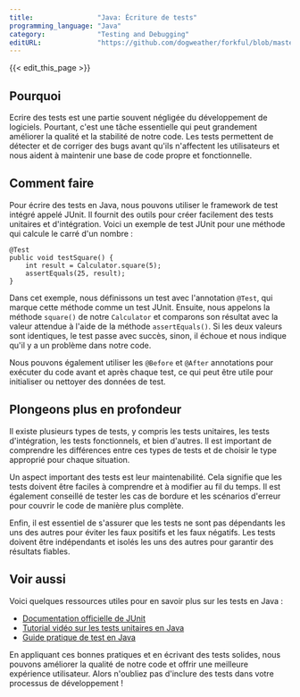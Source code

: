 ```yaml
---
title:                "Java: Écriture de tests"
programming_language: "Java"
category:             "Testing and Debugging"
editURL:              "https://github.com/dogweather/forkful/blob/master/content/fr/java/writing-tests.md"
---
```


{{< edit_this_page >}}

## Pourquoi

Ecrire des tests est une partie souvent négligée du développement de logiciels. Pourtant, c'est une tâche essentielle qui peut grandement améliorer la qualité et la stabilité de notre code. Les tests permettent de détecter et de corriger des bugs avant qu'ils n'affectent les utilisateurs et nous aident à maintenir une base de code propre et fonctionnelle.

## Comment faire

Pour écrire des tests en Java, nous pouvons utiliser le framework de test intégré appelé JUnit. Il fournit des outils pour créer facilement des tests unitaires et d'intégration. Voici un exemple de test JUnit pour une méthode qui calcule le carré d'un nombre :

```
@Test
public void testSquare() {
    int result = Calculator.square(5);
    assertEquals(25, result);
}
```

Dans cet exemple, nous définissons un test avec l'annotation `@Test`, qui marque cette méthode comme un test JUnit. Ensuite, nous appelons la méthode `square()` de notre `Calculator` et comparons son résultat avec la valeur attendue à l'aide de la méthode `assertEquals()`. Si les deux valeurs sont identiques, le test passe avec succès, sinon, il échoue et nous indique qu'il y a un problème dans notre code.

Nous pouvons également utiliser les `@Before` et `@After` annotations pour exécuter du code avant et après chaque test, ce qui peut être utile pour initialiser ou nettoyer des données de test.

## Plongeons plus en profondeur

Il existe plusieurs types de tests, y compris les tests unitaires, les tests d'intégration, les tests fonctionnels, et bien d'autres. Il est important de comprendre les différences entre ces types de tests et de choisir le type approprié pour chaque situation.

Un aspect important des tests est leur maintenabilité. Cela signifie que les tests doivent être faciles à comprendre et à modifier au fil du temps. Il est également conseillé de tester les cas de bordure et les scénarios d'erreur pour couvrir le code de manière plus complète.

Enfin, il est essentiel de s'assurer que les tests ne sont pas dépendants les uns des autres pour éviter les faux positifs et les faux négatifs. Les tests doivent être indépendants et isolés les uns des autres pour garantir des résultats fiables.

## Voir aussi

Voici quelques ressources utiles pour en savoir plus sur les tests en Java :

- [Documentation officielle de JUnit](https://junit.org/junit5/docs/current/user-guide/)
- [Tutorial vidéo sur les tests unitaires en Java](https://www.youtube.com/watch?v=FP6ry9nmdWo)
- [Guide pratique de test en Java](https://www.baeldung.com/java-testing)

En appliquant ces bonnes pratiques et en écrivant des tests solides, nous pouvons améliorer la qualité de notre code et offrir une meilleure expérience utilisateur. Alors n'oubliez pas d'inclure des tests dans votre processus de développement !